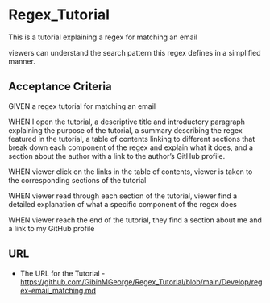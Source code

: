 # Regex_Tutorial

This is a tutorial explaining a regex for matching an email

viewers can understand the search pattern this regex defines in a simplified manner.

## Acceptance Criteria

GIVEN a regex tutorial for matching an email

WHEN I open the tutorial, a descriptive title and introductory paragraph explaining the purpose of the tutorial, a summary describing the regex featured in the tutorial, a table of contents linking to different sections that break down each component of the regex and explain what it does, and a section about the author with a link to the author’s GitHub profile.

WHEN viewer click on the links in the table of contents, viewer is taken to the corresponding sections of the tutorial

WHEN viewer read through each section of the tutorial,  viewer find a detailed explanation of what a specific component of the regex does

WHEN viewer reach the end of the tutorial, they find a section about me and a link to my GitHub profile


## URL

* The URL for the Tutorial - https://github.com/GibinMGeorge/Regex_Tutorial/blob/main/Develop/regex-email_matching.md